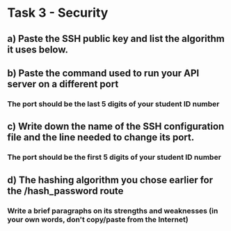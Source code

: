 # Task 3 - Security

## a) Paste the SSH public key and list the algorithm it uses below.



## b) Paste the command used to run your API server on a different port
### The port should be the last 5 digits of your student ID number



## c) Write down the name of the SSH configuration file and the line needed to change its port.
### The port should be the first 5 digits of your student ID number


## d) The hashing algorithm you chose earlier for the /hash_password route
### Write a brief paragraphs on its strengths and weaknesses (in your own words, don't copy/paste from the Internet)
